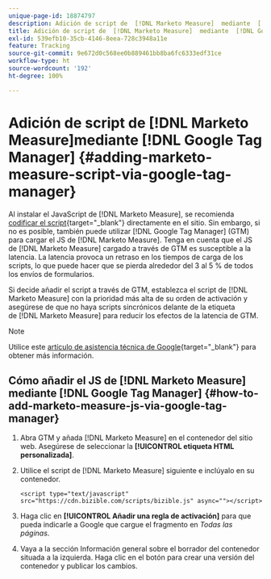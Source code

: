 ```yaml
---
unique-page-id: 18874797
description: Adición de script de  [!DNL Marketo Measure]  mediante  [!DNL Google Tag Manager] ,  [!DNL Marketo Measure]
title: Adición de script de  [!DNL Marketo Measure]  mediante  [!DNL Google Tag Manager]
exl-id: 539efb10-35cb-4146-8eea-728c3948a11e
feature: Tracking
source-git-commit: 9e672d0c568ee0b889461bb8ba6fc6333edf31ce
workflow-type: ht
source-wordcount: '192'
ht-degree: 100%

---
```


# Adición de script de [!DNL Marketo Measure]mediante [!DNL Google Tag Manager] {#adding-marketo-measure-script-via-google-tag-manager}

Al instalar el JavaScript de [!DNL Marketo Measure], se recomienda [codificar el script](/help/marketo-measure-tracking/setting-up-tracking/adding-marketo-measure-script.md){target="_blank"} directamente en el sitio. Sin embargo, si no es posible, también puede utilizar [!DNL Google Tag Manager] (GTM) para cargar el JS de [!DNL Marketo Measure]. Tenga en cuenta que el JS de [!DNL Marketo Measure] cargado a través de GTM es susceptible a la latencia. La latencia provoca un retraso en los tiempos de carga de los scripts, lo que puede hacer que se pierda alrededor del 3 al 5 % de todos los envíos de formularios.

Si decide añadir el script a través de GTM, establezca el script de [!DNL Marketo Measure] con la prioridad más alta de su orden de activación y asegúrese de que no haya scripts sincrónicos delante de la etiqueta de [!DNL Marketo Measure] para reducir los efectos de la latencia de GTM.

>[!NOTE]
>
>Utilice este [artículo de asistencia técnica de Google](https://support.google.com/tagmanager/answer/2772421?hl=es){target="_blank"} para obtener más información.

## Cómo añadir el JS de [!DNL Marketo Measure] mediante [!DNL Google Tag Manager] {#how-to-add-marketo-measure-js-via-google-tag-manager}

1. Abra GTM y añada [!DNL Marketo Measure] en el contenedor del sitio web. Asegúrese de seleccionar la **[!UICONTROL etiqueta HTML personalizada]**.

1. Utilice el script de [!DNL Marketo Measure] siguiente e inclúyalo en su contenedor.

   `<script type="text/javascript" src="https://cdn.bizible.com/scripts/bizible.js" async=""></script>`

1. Haga clic en **[!UICONTROL Añadir una regla de activación]** para que pueda indicarle a Google que cargue el fragmento en *Todas las páginas*.

1. Vaya a la sección Información general sobre el borrador del contenedor situada a la izquierda. Haga clic en el botón para crear una versión del contenedor y publicar los cambios.
